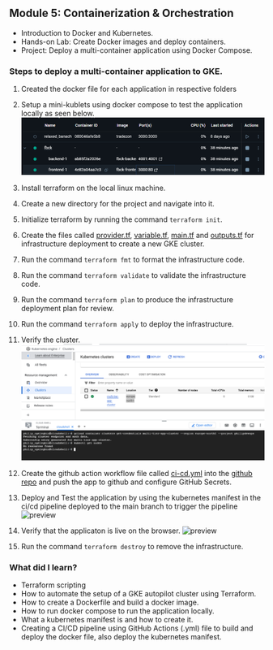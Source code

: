 ## **Module 5: Containerization & Orchestration**

- Introduction to Docker and Kubernetes.
- Hands-on Lab: Create Docker images and deploy containers.
- Project: Deploy a multi-container application using Docker Compose.

### Steps to deploy a multi-container application to GKE.

1. Created the docker file for each application in respective folders
2. Setup a mini-kublets using docker compose to test the application locally as seen below.
   ![preview](./snapshot1.png)

3. Install terraform on the local linux machine.
4. Create a new directory for the project and navigate into it.
5. Initialize terraform by running the command `terraform init`.
6. Create the files called [provider.tf](./provider.tf), [variable.tf](./variable.tf), [main.tf](./main.tf) and [outputs.tf](./outputs.tf) for infrastructure deployment to create a new GKE cluster.
7. Run the command `terraform fmt` to format the infrastructure code.
8. Run the command `terraform validate` to validate the infrastructure code.
9. Run the command `terraform plan` to produce the infrastructure deployment plan for review.
10. Run the command `terraform apply` to deploy the infrastructure.
11. Verify the cluster.
    ![preview](./snapshot2.png)

12. Create the github action workflow file called [ci-cd.yml](./ci-cd.yml) into the [github repo](https://github.com/PhilipOyelegbin/fbck) and push the app to github and configure GitHub Secrets.
13. Deploy and Test the application by using the kubernetes manifest in the ci/cd pipeline deployed to the main branch to trigger the pipeline
    ![preview](./snapshot3.png)

14. Verify that the applicaton is live on the browser.
    ![preview](./snapshot4.png)

15. Run the command `terraform destroy` to remove the infrastructure.

### What did I learn?

- Terraform scripting
- How to automate the setup of a GKE autopilot cluster using Terraform.
- How to create a Dockerfile and build a docker image.
- How to run docker compose to run the application locally.
- What a kubernetes manifest is and how to create it.
- Creating a CI/CD pipeline using GitHub Actions (.yml) file to build and deploy the docker file, also deploy the kubernetes manifest.
